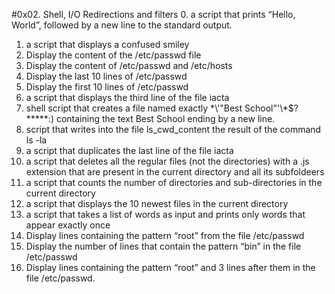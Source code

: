 #0x02. Shell, I/O Redirections and filters
0. a script that prints “Hello, World”, followed by a new line to the standard output.
1. a script that displays a confused smiley
2. Display the content of the /etc/passwd file
3. Display the content of /etc/passwd and /etc/hosts
4. Display the last 10 lines of /etc/passwd
5. Display the first 10 lines of /etc/passwd
6. a script that displays the third line of the file iacta
7.  shell script that creates a file named exactly \*\\'"Best School"\'\\*$\?\*\*\*\*\*:) containing the text Best School ending by a new line.
8.  script that writes into the file ls_cwd_content the result of the command ls -la
9. a script that duplicates the last line of the file iacta
10.  a script that deletes all the regular files (not the directories) with a .js extension that are present in the current directory and all its subfoldeers
11. a script that counts the number of directories and sub-directories in the current directory
12. a script that displays the 10 newest files in the current directory
13. a script that takes a list of words as input and prints only words that appear exactly once
14. Display lines containing the pattern “root” from the file /etc/passwd
15. Display the number of lines that contain the pattern “bin” in the file /etc/passwd
16. Display lines containing the pattern “root” and 3 lines after them in the file /etc/passwd.
